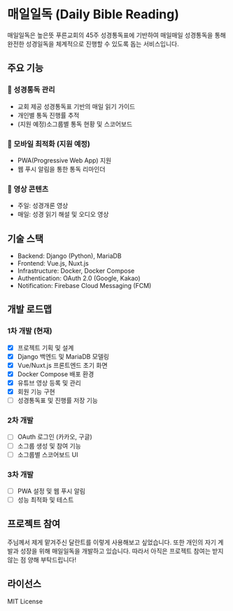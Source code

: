 # 매일일독 (Daily Bible Reading)

매일일독은 높은뜻 푸른교회의 45주 성경통독표에 기반하여
매일매일 성경통독을 통해 완전한 성경일독을 체계적으로 진행할 수 있도록 돕는 서비스입니다.

## 주요 기능

### 🎯 성경통독 관리
- 교회 제공 성경통독표 기반의 매일 읽기 가이드
- 개인별 통독 진행률 추적
- (지원 예정)소그룹별 통독 현황 및 스코어보드

### 📱 모바일 최적화 (지원 예정)
- PWA(Progressive Web App) 지원
- 웹 푸시 알림을 통한 통독 리마인더

### 🎥 영상 콘텐츠
- 주일: 성경개론 영상
- 매일: 성경 읽기 해설 및 오디오 영상

## 기술 스택

- Backend: Django (Python), MariaDB
- Frontend: Vue.js, Nuxt.js
- Infrastructure: Docker, Docker Compose
- Authentication: OAuth 2.0 (Google, Kakao)
- Notification: Firebase Cloud Messaging (FCM)

## 개발 로드맵

### 1차 개발 (현재)
- [x] 프로젝트 기획 및 설계
- [x] Django 백엔드 및 MariaDB 모델링
- [x] Vue/Nuxt.js 프론트엔드 초기 화면
- [x] Docker Compose 배포 환경
- [x] 유튜브 영상 등록 및 관리
- [x] 회원 기능 구현
- [ ] 성경통독표 및 진행률 저장 기능

### 2차 개발
- [ ] OAuth 로그인 (카카오, 구글)
- [ ] 소그룹 생성 및 참여 기능
- [ ] 소그룹별 스코어보드 UI

### 3차 개발
- [ ] PWA 설정 및 웹 푸시 알림
- [ ] 성능 최적화 및 테스트

## 프로젝트 참여
주님께서 제게 맡겨주신 달란트를 이렇게 사용해보고 싶었습니다.
또한 개인의 자기 계발과 성장을 위해 매일일독을 개발하고 있습니다.
따라서 아직은 프로젝트 참여는 받지 않는 점 양해 부탁드립니다!

## 라이선스
MIT License
